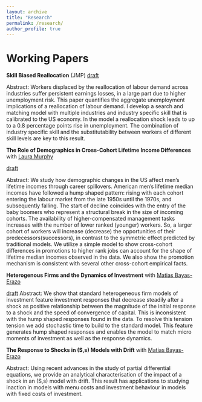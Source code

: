 ```yaml
---
layout: archive
title: "Research"
permalink: /research/
author_profile: true
---
```


Working Papers
=====

**Skill Biased Reallocation** (JMP) [draft](https://hanksf.github.io/files/skill_biased_reallocation.pdf)

Abstract: Workers displaced by the reallocation of labour demand across industries suffer persistent earnings losses, in a large part due to higher unemployment risk.
This paper quantifies the aggregate unemployment implications of a reallocation of labour demand.
I develop a search and matching model with multiple industries and industry specific skill that is calibrated to the US economy.
In the model a reallocation shock leads to up to a 0.8 percentage points rise in unemployment.
The combination of industry specific skill and the substitutability between workers of different skill levels are key to this result.

**The Role of Demographics in Cross-Cohort Lifetime Income Differences** with [Laura Murphy](https://www.lauracharlottemurphy.com/) 

[draft](https://hanksf.github.io/files/Demo_wages.pdf)

Abstract: We study how demographic changes in the US affect men’s lifetime incomes
through career spillovers. American men’s lifetime median incomes have followed a hump shaped
pattern: rising with each cohort entering the labour market from the late 1950s
until the 1970s, and subsequently falling. The start of decline coincides with the entry
of the baby boomers who represent a structural break in the size of incoming cohorts.
The availability of higher-compensated management tasks increases with the number of
lower ranked (younger) workers. So, a larger cohort of workers will increase (decrease)
the opportunities of their predecessors(successors), in contrast to the symmetric effect
predicted by traditional models. We utilize a simple model to show cross-cohort differences
in promotions to higher rank jobs can account for the shape of lifetime median incomes
observed in the data. We also show the promotion mechanism is consistent with several
other cross-cohort empirical facts.

**Heterogenous Firms and the Dynamics of Investment** with [Matias Bayas-Erazo](https://matiasbayas-erazo.com/)

[draft](https://hanksf.github.io/files/Het_firms_investment.pdf)
Abstract: We show that standard heterogeneous firm models of investment feature investment responses that decrease steadily after a shock as positive relationship between the magnitude of the initial response to a
shock and the speed of convergence of capital. This is inconsistent with the hump shaped responses found in the data. To resolve this tension tension we add stochastic time to build to the standard model. This
feature generates hump shaped responses and enables the model to match micro moments of investment as well as the response dynamics.

**The Response to Shocks in (S,s) Models with Drift** with [Matias Bayas-Erazo](https://matiasbayas-erazo.com/)

Abstract: Using recent advances in the study of partial differential equations, we
provide an analytical characterisation of the impact of a shock in an (S,s) model with drift.
This result has applications to studying inaction in models with menu costs and investment
behaviour in models with fixed costs of investment.


